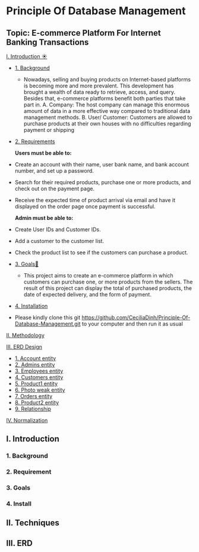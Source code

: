 # Principle Of Database Management 
## Topic: E-commerce Platform For Internet Banking Transactions 

[I. Introduction ☀️](#Intro)
- [1. Background](#background)
  
  - Nowadays, selling and buying products on Internet-based platforms is becoming more
and more prevalent. This development has brought a wealth of data ready to retrieve,
access, and query. Besides that, e-commerce platforms benefit both parties that take part
in.
A. Company: The host company can manage this enormous amount of data in
a more effective way compared to traditional data management methods.
B. User/ Customer: Customers are allowed to purchase products at their own
houses with no difficulties regarding payment or shipping
- [2. Requirements](#requirements)
  
  **Users must be able to:**
- Create an account with their name, user bank name, and bank account number, and set up a password.
- Search for their required products, purchase one or more products, and check out on the payment page.
- Receive the expected time of product arrival via email and have it displayed on the order page once payment is successful.

  **Admin must be able to:**
- Create User IDs and Customer IDs.
- Add a customer to the customer list.
- Check the product list to see if the customers can purchase a product.


- [3. Goals🎯](#goal)
  - This project aims to create an e-commerce platform in which customers can purchase
one, or more products from the sellers. The result of this project can display the total of
purchased products, the date of expected delivery, and the form of payment.
- [4. Installation ](#install)
- Please kindly clone this git https://github.com/CeciliaDinh/Principle-Of-Database-Management.git to your computer and then run it as usual
  
[II. Methodology](#Method)

[III. ERD Design](#erd)
- [1. Account entity ](#account)
- [2. Admins entity ](#admin)
- [3. Employees entity ](#employee)
- [4. Customers entity ](#customer)
- [5. Product1 entity ](#product1)
- [6. Photo weak entity ](#photo)
- [7. Orders entity ](#order)
- [8. Product2 entity ](#product2)
- [9. Relationship ](#relationship)


[IV. Normalization ](#normalization)

<a name="Intro"></a>
## I. Introduction
<a name="background"></a>
### 1. Background
<a name="requirement"></a>
### 2. Requirement

<a name="goal"></a>
### 3. Goals
<a name="install"></a>
### 4. Install
<a name="Techniques"></a>
## II. Techniques
<a name="ERD"></a>
## III. ERD
